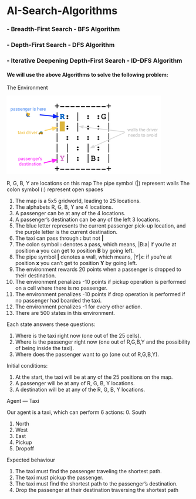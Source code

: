# AI-Search-Algorithms

### - Breadth-First Search - BFS Algorithm
### - Depth-First Search - DFS Algorithm
### - Iterative Deepening Depth-First Search - ID-DFS Algorithm 

#### We will use the above Algorithms to solve the following problem:

The Environment

![alt text](https://github.com/Almogbs/AI-Search-Algorithms/blob/main/env.png)

R, G, B, Y are locations on this map
The pipe symbol (|) represent walls
The colon symbol (:) represent open spaces

1.	The map is a 5x5 gridworld, leading to 25 locations.
2.	The alphabets R, G, B, Y are 4 locations.
3.	A passenger can be at any of the 4 locations.
4.	A passenger’s destination can be any of the left 3 locations.
5. The blue letter represents the current passenger pick-up location, and the purple letter is the current destination.
6.	The taxi can pass through **:** but not **|**
7.	The colon symbol **:** denotes a pass, which means, |B:a| if you’re at position **a** you can get to position **B** by going left.
8.	The pipe symbol **|** denotes a wall, which means, |Y|x: if you’re at position **x** you can’t get to position **Y** by going left.
9.	The environment rewards 20 points when a passenger is dropped to their destination.
10.	The environment penalizes -10 points if pickup operation is performed on a cell where there is no passenger.
11.	The environment penalizes -10 points if drop operation is performed if no passenger had boarded the taxi.
12.	The environment penalizes -1 for every other action.
13.	There are 500 states in this environment.

Each state answers these questions:
1.	Where is the taxi right now (one out of the 25 cells).
2.	Where is the passenger right now (one out of R,G,B,Y and the possibility of being inside the taxi).
3.	Where does the passenger want to go (one out of R,G,B,Y).

Initial conditions:
1.	At the start, the taxi will be at any of the 25 positions on the map.
2.	A passenger will be at any of R, G, B, Y locations.
3.	A destination will be at any of the R, G, B, Y locations.

Agent — Taxi

Our agent is a taxi, which can perform 6 actions:
0.	South
1.	North
2.  West
3.	East
4.	Pickup
5.	Dropoff

Expected behaviour

1.	The taxi must find the passenger traveling the shortest path.
2.	The taxi must pickup the passenger.
3.	The taxi must find the shortest path to the passenger’s destination.
4.	Drop the passenger at their destination traversing the shortest path
